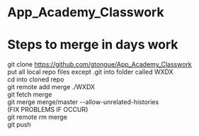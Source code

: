 # App_Academy_Classwork


# Steps to merge in days work

git clone https://github.com/gtongue/App_Academy_Classwork  
put all local repo files except .git into folder called WXDX  
cd into cloned repo  
git remote add merge ./WXDX  
git fetch merge  
git merge merge/master --allow-unrelated-histories  
(FIX PROBLEMS IF OCCUR)  
git remote rm merge  
git push
